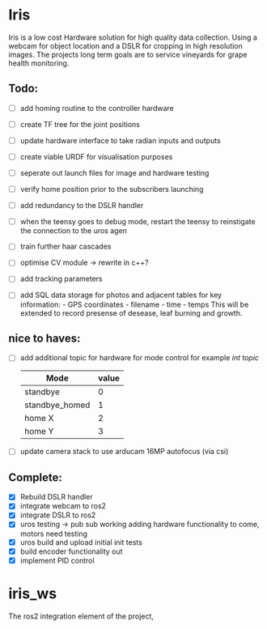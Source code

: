# Iris

Iris is a low cost Hardware solution for high quality data collection. Using a webcam for object location and a DSLR for cropping in high resolution images. The projects long term goals are to service vineyards for grape health monitoring. 

## Todo:

- [ ] add homing routine to the controller hardware 
- [ ] create TF tree for the joint positions
- [ ] update hardware interface to take radian inputs and outputs 
- [ ] create viable URDF for visualisation purposes 
- [ ] seperate out launch files for image and hardware testing
- [ ] verify home position prior to the subscribers launching
- [ ] add redundancy to the DSLR handler 
- [ ] when the teensy goes to debug mode, restart the teensy to reinstigate the connection to the uros agen
- [ ] train further haar cascades 
- [ ] optimise CV module -> rewrite in c++? 
- [ ] add tracking parameters 
- [ ] add SQL data storage for photos and adjacent tables for key information: 
        - GPS coordinates 
        - filename
        - time 
        - temps 
    This will be extended to record presense of desease, leaf burning and growth. 


## nice to haves:

- [ ] add additional topic for hardware for mode control for example 
    *int topic*
  
   | Mode           | value |
   |----------------|-------|
   | standbye       |   0   |
   | standbye_homed |   1   |
   | home X         |   2   |
   | home Y         |   3   |

- [ ] update camera stack to use arducam 16MP autofocus (via csi)

## Complete:

- [x] Rebuild DSLR handler 
- [x] integrate webcam to ros2 
- [x] integrate DSLR to ros2 
- [x] uros testing -> pub sub working adding hardware functionality to come, motors need testing 
- [x] uros build and upload initial init tests 
- [x] build encoder functionality out 
- [x] implement PID control 

# iris_ws 
The ros2 integration element of the project, 
